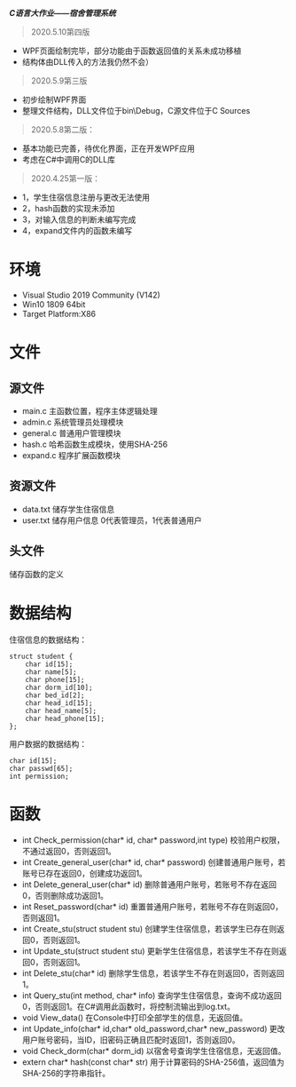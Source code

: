 ***C语言大作业——宿舍管理系统***
>	2020.5.10第四版
* WPF页面绘制完毕，部分功能由于函数返回值的关系未成功移植
* 结构体由DLL传入的方法我仍然不会）

>	2020.5.9第三版
* 初步绘制WPF界面
* 整理文件结构，DLL文件位于bin\Debug，C源文件位于C Sources

>   2020.5.8第二版：
* 基本功能已完善，待优化界面，正在开发WPF应用
* 考虑在C#中调用C的DLL库

>	2020.4.25第一版：
* 1，学生住宿信息注册与更改无法使用
* 2，hash函数的实现未添加
* 3，对输入信息的判断未编写完成
* 4，expand文件内的函数未编写

# 环境
* Visual Studio 2019 Community (V142)
* Win10 1809 64bit
* Target Platform:X86 
# 文件
## 源文件
* main.c 主函数位置，程序主体逻辑处理
* admin.c 系统管理员处理模块
* general.c 普通用户管理模块
* hash.c 哈希函数生成模块，使用SHA-256
* expand.c 程序扩展函数模块
## 资源文件
* data.txt 储存学生住宿信息
* user.txt 储存用户信息 0代表管理员，1代表普通用户
## 头文件
储存函数的定义
# 数据结构
住宿信息的数据结构：
```
struct student {
	char id[15];
	char name[5];
	char phone[15];
	char dorm_id[10];
	char bed_id[2];
	char head_id[15];
	char head_name[5];
	char head_phone[15];
};
```
用户数据的数据结构：
```
char id[15];
char passwd[65];
int permission;
```
# 函数
* int Check_permission(char* id, char* password,int type) 校验用户权限，不通过返回0，否则返回1。
* int Create_general_user(char* id, char* password) 创建普通用户账号，若账号已存在返回0，创建成功返回1。
* int Delete_general_user(char* id) 删除普通用户账号，若账号不存在返回0，否则删除成功返回1。
* int Reset_password(char* id) 重置普通用户账号，若账号不存在则返回0，否则返回1。
* int Create_stu(struct student stu) 创建学生住宿信息，若该学生已存在则返回0，否则返回1。
* int Update_stu(struct student stu) 更新学生住宿信息，若该学生不存在则返回0，否则返回1。
* int Delete_stu(char* id) 删除学生信息，若该学生不存在则返回0，否则返回1。
* int Query_stu(int method, char* info) 查询学生住宿信息，查询不成功返回0，否则返回1。在C#调用此函数时，将控制流输出到log.txt。
* void View_data() 在Console中打印全部学生的信息，无返回值。
* int Update_info(char* id,char* old_password,char* new_password) 更改用户账号密码，当ID，旧密码正确且匹配时返回1，否则返回0。
* void Check_dorm(char* dorm_id) 以宿舍号查询学生住宿信息，无返回值。
* extern char* hash(const char* str) 用于计算密码的SHA-256值，返回值为SHA-256的字符串指针。

